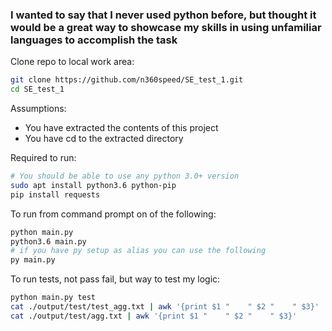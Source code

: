 <h3>
I wanted to say that I never used python before, but thought it would be a great way to showcase
my skills in using unfamiliar languages to accomplish the task
</h3>

Clone repo to local work area:
```sh
git clone https://github.com/n360speed/SE_test_1.git
cd SE_test_1
```

Assumptions:
  * You have extracted the contents of this project
  * You have cd to the extracted directory

Required to run:
```sh
# You should be able to use any python 3.0+ version
sudo apt install python3.6 python-pip
pip install requests
```

To run from command prompt on of the following:
```sh
python main.py
python3.6 main.py
# if you have py setup as alias you can use the following
py main.py
```

To run tests, not pass fail, but way to test my logic:
```sh
python main.py test
cat ./output/test/test_agg.txt | awk '{print $1 "    " $2 "    " $3}'
cat ./output/test/agg.txt | awk '{print $1 "    " $2 "    " $3}'
```
